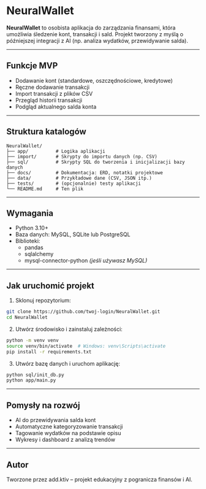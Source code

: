 # NeuralWallet

**NeuralWallet** to osobista aplikacja do zarządzania finansami, która umożliwia śledzenie kont, transakcji i sald. Projekt tworzony z myślą o późniejszej integracji z AI (np. analiza wydatków, przewidywanie salda).

---

## Funkcje MVP

- Dodawanie kont (standardowe, oszczędnościowe, kredytowe)
- Ręczne dodawanie transakcji
- Import transakcji z plików CSV
- Przegląd historii transakcji
- Podgląd aktualnego salda konta

---

## Struktura katalogów

```
NeuralWallet/
├── app/          # Logika aplikacji
├── import/       # Skrypty do importu danych (np. CSV)
├── sql/          # Skrypty SQL do tworzenia i inicjalizacji bazy danych
├── docs/         # Dokumentacja: ERD, notatki projektowe
├── data/         # Przykładowe dane (CSV, JSON itp.)
├── tests/        # (opcjonalnie) testy aplikacji
└── README.md     # Ten plik
```

---

## Wymagania

- Python 3.10+
- Baza danych: MySQL, SQLite lub PostgreSQL
- Biblioteki:
  - pandas
  - sqlalchemy
  - mysql-connector-python *(jeśli używasz MySQL)*

---

## Jak uruchomić projekt

1. Sklonuj repozytorium:
```bash
git clone https://github.com/twoj-login/NeuralWallet.git
cd NeuralWallet
```

2. Utwórz środowisko i zainstaluj zależności:
```bash
python -m venv venv
source venv/bin/activate  # Windows: venv\Scripts\activate
pip install -r requirements.txt
```

3. Utwórz bazę danych i uruchom aplikację:
```bash
python sql/init_db.py
python app/main.py
```

---

## Pomysły na rozwój

- AI do przewidywania salda kont
- Automatyczne kategoryzowanie transakcji
- Tagowanie wydatków na podstawie opisu
- Wykresy i dashboard z analizą trendów

---

## Autor

Tworzone przez add.ktiv – projekt edukacyjny z pogranicza finansów i AI.
